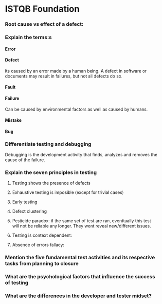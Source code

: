 # ISTQB Foundation

### Root cause vs effect of a defect:

### Explain the terms:s

#### Error
#### Defect
its caused by an error made by a human being.
A defect in software or documents may result in failures, but not all defects do so.
#### Fault

#### Failure
Can be caused by environmental factors as well as caused by humans.
#### Mistake
#### Bug


### Differentiate testing and debugging

Debugging is the development activity that finds, analyzes and removes the cause of the failure.

### Explain the seven principles in testing

1. Testing shows the presence of defects
2. Exhaustive testing is imposible (except for trivial cases)
3. Early testing
4. Defect clustering

5. Pesticide paradox:
if the same set of test are ran, eventtually this test will not be reliable any longer.
They wont reveal new/different issues.
6. Testing is context dependent:

7. Absence of errors fallacy:


### Mention the five fundamental test activities and its respective tasks from planning to closure

### What are the psychological factors that influence the success of testing
### What are the differences in the developer and tester midset?
